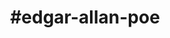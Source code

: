 ---
title: "#edgar-allan-poe"
hashtag: "edgar-allan-poe"
tags:
  - American
  - Author
  - Poet
  - Writer
  - Human Being
---